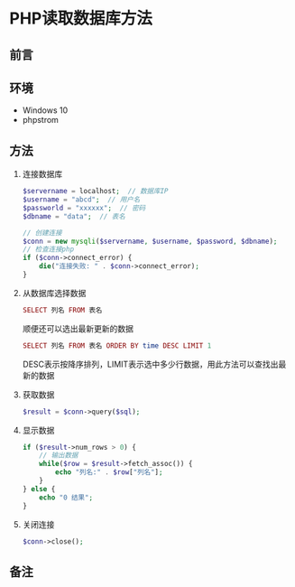 # PHP读取数据库方法

## 前言

## 环境

- Windows 10
- phpstrom

## 方法

1. 连接数据库

    ```php
    $servername = localhost;  // 数据库IP
    $username = "abcd";  // 用户名
    $passworld = "xxxxxx";  // 密码
    $dbname = "data";  // 表名

    // 创建连接
    $conn = new mysqli($servername, $username, $password, $dbname);
    // 检查连接php
    if ($conn->connect_error) {
        die("连接失败: " . $conn->connect_error);
    }
    ```

2. 从数据库选择数据

    ```php
    SELECT 列名 FROM 表名
    ```

    顺便还可以选出最新更新的数据

    ```php
    SELECT 列名 FROM 表名 ORDER BY time DESC LIMIT 1
    ```

    DESC表示按降序排列，LIMIT表示选中多少行数据，用此方法可以查找出最新的数据
3. 获取数据

    ```php
    $result = $conn->query($sql);
    ```

4. 显示数据

    ```php
    if ($result->num_rows > 0) {
        // 输出数据
        while($row = $result->fetch_assoc()) {
            echo "列名:" . $row["列名"];
        }
    } else {
        echo "0 结果";
    }
    ```

5. 关闭连接

    ```php
    $conn->close();
    ```

## 备注
